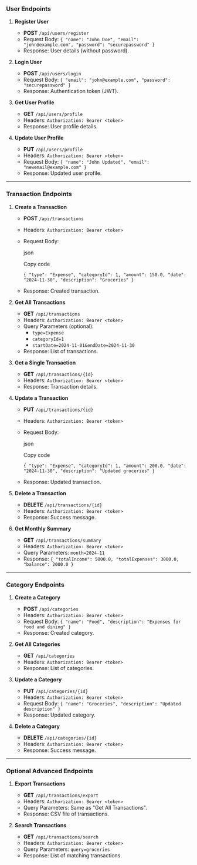 
### **User Endpoints**

1.  **Register User**

    -   **POST** `/api/users/register`
    -   Request Body: `{ "name": "John Doe", "email": "john@example.com", "password": "securepassword" }`
    -   Response: User details (without password).
2.  **Login User**

    -   **POST** `/api/users/login`
    -   Request Body: `{ "email": "john@example.com", "password": "securepassword" }`
    -   Response: Authentication token (JWT).
3.  **Get User Profile**

    -   **GET** `/api/users/profile`
    -   Headers: `Authorization: Bearer <token>`
    -   Response: User profile details.
4.  **Update User Profile**

    -   **PUT** `/api/users/profile`
    -   Headers: `Authorization: Bearer <token>`
    -   Request Body: `{ "name": "John Updated", "email": "newemail@example.com" }`
    -   Response: Updated user profile.

----------

### **Transaction Endpoints**

1.  **Create a Transaction**

    -   **POST** `/api/transactions`
    -   Headers: `Authorization: Bearer <token>`
    -   Request Body:

        json

        Copy code

        `{
          "type": "Expense",
          "categoryId": 1,
          "amount": 150.0,
          "date": "2024-11-30",
          "description": "Groceries"
        }`

    -   Response: Created transaction.
2.  **Get All Transactions**

    -   **GET** `/api/transactions`
    -   Headers: `Authorization: Bearer <token>`
    -   Query Parameters (optional):
        -   `type=Expense`
        -   `categoryId=1`
        -   `startDate=2024-11-01&endDate=2024-11-30`
    -   Response: List of transactions.
3.  **Get a Single Transaction**

    -   **GET** `/api/transactions/{id}`
    -   Headers: `Authorization: Bearer <token>`
    -   Response: Transaction details.
4.  **Update a Transaction**

    -   **PUT** `/api/transactions/{id}`
    -   Headers: `Authorization: Bearer <token>`
    -   Request Body:

        json

        Copy code

        `{
          "type": "Expense",
          "categoryId": 1,
          "amount": 200.0,
          "date": "2024-11-30",
          "description": "Updated groceries"
        }`

    -   Response: Updated transaction.
5.  **Delete a Transaction**

    -   **DELETE** `/api/transactions/{id}`
    -   Headers: `Authorization: Bearer <token>`
    -   Response: Success message.
6.  **Get Monthly Summary**

    -   **GET** `/api/transactions/summary`
    -   Headers: `Authorization: Bearer <token>`
    -   Query Parameters: `month=2024-11`
    -   Response: `{ "totalIncome": 5000.0, "totalExpenses": 3000.0, "balance": 2000.0 }`

----------

### **Category Endpoints**

1.  **Create a Category**

    -   **POST** `/api/categories`
    -   Headers: `Authorization: Bearer <token>`
    -   Request Body: `{ "name": "Food", "description": "Expenses for food and dining" }`
    -   Response: Created category.
2.  **Get All Categories**

    -   **GET** `/api/categories`
    -   Headers: `Authorization: Bearer <token>`
    -   Response: List of categories.
3.  **Update a Category**

    -   **PUT** `/api/categories/{id}`
    -   Headers: `Authorization: Bearer <token>`
    -   Request Body: `{ "name": "Groceries", "description": "Updated description" }`
    -   Response: Updated category.
4.  **Delete a Category**

    -   **DELETE** `/api/categories/{id}`
    -   Headers: `Authorization: Bearer <token>`
    -   Response: Success message.

----------

### **Optional Advanced Endpoints**

1.  **Export Transactions**

    -   **GET** `/api/transactions/export`
    -   Headers: `Authorization: Bearer <token>`
    -   Query Parameters: Same as "Get All Transactions".
    -   Response: CSV file of transactions.
2.  **Search Transactions**

    -   **GET** `/api/transactions/search`
    -   Headers: `Authorization: Bearer <token>`
    -   Query Parameters: `query=groceries`
    -   Response: List of matching transactions.